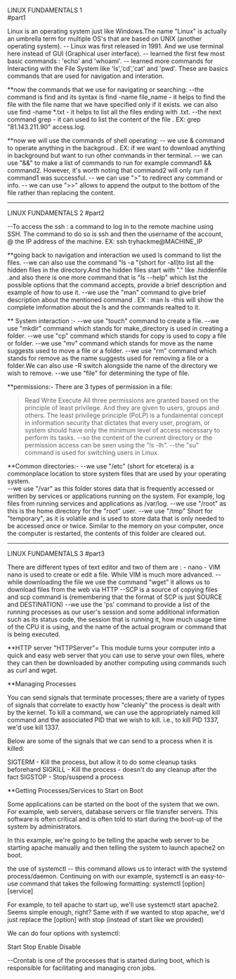 LINUX FUNDAMENTALS 1  
#part1

Linux is an operating system just like Windows.The name "Linux" is actually an umbrella term for multiple OS's that are based on UNIX (another operating system).
-- Linux was first released in 1991. And we use terminal here instead of GUI (Graphical user interface).
-- learned the first few most basic commands : 'echo' and 'whoami'.
-- learned more commands for Interacting with the File System like 'ls','cd','cat' and 'pwd'. 
These are basics commands that are used for navigation and interation.

**now the commands that we use for navigating or searching:
--the command is find and its syntax is find -name file_name - it helps to find the file with the file name that we have specified only if it exists.
we can also use find -name *.txt - it helps to list all the files ending with .txt.
--the next command grep - it can used to list the content of the file . EX:  grep "81.143.211.90" access.log.

**now we will use the commands of shell operating:
--  we use & command to operate anything in the backgroud . EX: if we want to download anything in background but want to run other commands in ther terminal.
-- we can use "&&" to make a list of commands to run for example command1 && command2. However, it's worth noting that command2 will only run if command1 was successful.
-- we can use ">" to redirect any command or info.
-- we can use ">>" allows to append the output to the bottom of the file rather than replacing the content.
______________________________________________________________________________________________________________

LINUX FUNDAMENTALS 2
#part2

--To access the ssh : a command to log in to the remote machine using SSH. The command to do so is ssh and then the username of the account, @ the IP address of the machine. EX: ssh tryhackme@MACHINE_IP 

**going back to navigation and interaction we used ls command to list the files.
--we can also use the  command "ls -a "(short for -all)to list all the hidden files in the directory.And the hidden files start with "." like .hiddenfile .and also there is one more command that is "ls --help" which list the possible options that the command accepts, provide a brief description and example of how to use it.
--we use the "man" command to give brief description about the mentioned command . EX : man ls -this will show the complete imformation about the ls and the commands realted to it.

** System interaction :-
--we use "touch" command to create a file.
--we use "mkdir" command which stands for make_directory is used in creating a folder.
--we use "cp" command which stands for copy is used to copy a file or folder.
--we use "mv" command which stands for move as the name suggests used to move a file or a folder.
--we use "rm" command which stands for remove as the name suggests used for removing a file or a folder.We can also use  -R switch alongside the name of the directory we wish to remove.
--we use "file" for determining the type of file.

**permissions:-
There are 3 types of permission in a file:
>Read
>Write
>Execute
All three permissions are granted based on the principle of least privilege. And they are given to users, groups and others.
The least privilege principle (PoLP) is a fundamental concept in information security that dictates that every user, program, or system should have only the minimum level of access necessary to perform its tasks.
--so the content of the current directory or the permission access can be seen using the "ls -lh".
--the "su" command is used for switching users in Linux.

**Common directories:-
--we use "/etc" (short for etcetera) is a commonplace location to store system files that are used by your operating system.  
--we use "/var" as this folder stores data that is frequently accessed or written by services or applications running on the system. For example, log files from running services and applications as /var/log.
--we use "/root" as this is the home directory for the "root" user.
--we use "/tmp" Short for "temporary", as it is volatile and is used to store data that is only needed to be accessed once or twice. Similar to the memory on your computer, once the computer is restarted, the contents of this folder are cleared out.
______________________________________________________________________________________________________________

LINUX FUNDAMENTALS 3
#part3

There are different types of text editor and two of them are : - nano  - VIM
nano is used to create or edit a file. While VIM is much more advanced.
--while downloading the file we use the command "wget" it allows us to download files from the web via HTTP
--SCP is a source of copying files and  scp command is (remembering that the format of SCP is just SOURCE and DESTINATION)
--we use the 'ps' command to provide a list of the running processes as our user's session and some additional information such as its status code, the session that is running it, how much usage time of the CPU it is using, and the name of the actual program or command that is being executed.

**HTTP server
"HTTPServer"= This module turns your computer into a quick and easy web server that you can use to serve your own files, where they can then be downloaded by another computing using commands such as curl and wget. 

**Managing Processes

You can send signals that terminate processes; there are a variety of types of signals that correlate to exactly how "cleanly" the process is dealt with by the kernel. To kill a command, we can use the appropriately named kill command and the associated PID that we wish to kill. i.e., to kill PID 1337, we'd use kill 1337.

Below are some of the signals that we can send to a process when it is killed:

SIGTERM - Kill the process, but allow it to do some cleanup tasks beforehand
SIGKILL - Kill the process - doesn't do any cleanup after the fact
SIGSTOP - Stop/suspend a process

**Getting Processes/Services to Start on Boot

Some applications can be started on the boot of the system that we own. For example, web servers, database servers or file transfer servers. This software is often critical and is often told to start during the boot-up of the system by administrators.

In this example, we're going to be telling the apache web server to be starting apache manually and then telling the system to launch apache2 on boot.

the use of systemctl -- this command allows us to interact with the systemd process/daemon. Continuing on with our example, systemctl is an easy-to-use command that takes the following formatting: systemctl [option] [service]

For example, to tell apache to start up, we'll use systemctl start apache2. Seems simple enough, right? Same with if we wanted to stop apache, we'd just replace the [option] with stop (instead of start like we provided)

We can do four options with systemctl:

Start
Stop
Enable
Disable

--Crontab is one of the processes that is started during boot, which is responsible for facilitating and managing cron jobs.

